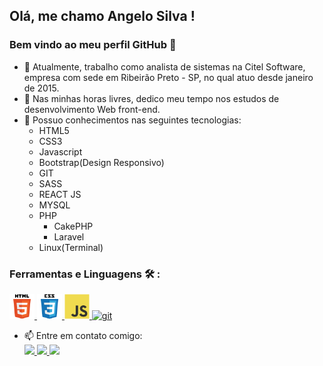 ## Olá, me chamo Angelo Silva ! 
### Bem vindo ao meu perfil GitHub 👋
- 🔭 Atualmente, trabalho como analista de sistemas na Citel Software, empresa com sede em Ribeirão Preto - SP, no qual atuo desde janeiro de 2015.
- 🌱 Nas minhas horas livres, dedico meu tempo nos estudos de desenvolvimento Web front-end.
- 🤔  Possuo conhecimentos nas seguintes tecnologias:
   - HTML5
   - CSS3
   - Javascript
   - Bootstrap(Design Responsivo)
   - GIT
   - SASS
   - REACT JS
   - MYSQL
   - PHP
      - CakePHP
      - Laravel
   - Linux(Terminal)

<h3 align="left">Ferramentas e Linguagens 🛠️ :</h3>
   <a href="https://www.w3.org/html/" >
      <img src="https://raw.githubusercontent.com/devicons/devicon/master/icons/html5/html5-original-wordmark.svg" alt="html5" width="40" height="40"/>
   </a><a href="https://www.w3schools.com/css/"> 
      <img src="https://raw.githubusercontent.com/devicons/devicon/master/icons/css3/css3-original-wordmark.svg" alt="css3" width="40" height="40"/> 
   </a><a href="https://developer.mozilla.org/en-US/docs/Web/JavaScript"> 
      <img  src="https://raw.githubusercontent.com/devicons/devicon/master/icons/javascript/javascript-original.svg" alt="javascript" width="40" height="40"/> 
   </a><a href="https://git-scm.com/">
      <img src="https://www.vectorlogo.zone/logos/git-scm/git-scm-icon.svg" alt="git"  width="40" height="40"/></a>



- 📫 Entre em contato comigo: 
      <br>
      <a href="https://instagram.com/angelosilva__" target="_blank">
         <img src="https://img.shields.io/badge/-Instagram-%23E4405F?style=for-the-badge&logo=instagram&logoColor=white" target="_blank">
      </a>
      <a href = "mailto:angelocds88@gmail.com">
         <img src="https://img.shields.io/badge/Gmail-D14836?style=for-the-badge&logo=gmail&logoColor=white" target="_blank">
      </a>
      <a href="https://www.linkedin.com/in/angelosilvadevweb" target="_blank">
         <img src="https://img.shields.io/badge/-LinkedIn-%230077B5?style=for-the-badge&logo=linkedin&logoColor=white" target="_blank">
      </a>   


